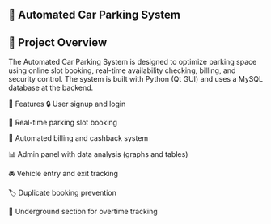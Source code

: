 ## 🚗 Automated Car Parking System

## 📌 Project Overview
The Automated Car Parking System is designed to optimize parking space using online slot booking, real-time availability checking, billing, and security control. The system is built with Python (Qt GUI) and uses a MySQL database at the backend.

🎯 Features
🔒 User signup and login

📆 Real-time parking slot booking

🧾 Automated billing and cashback system

📊 Admin panel with data analysis (graphs and tables)

🚘 Vehicle entry and exit tracking

🏷️ Duplicate booking prevention

🛑 Underground section for overtime tracking
